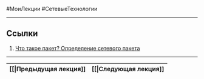 #МоиЛекции #СетевыеТехнологии 



---
## Ссылки

1. [Что такое пакет? Определение сетевого пакета](https://www.cloudflare.com/learning/network-layer/what-is-a-packet/)

---

| [[\|Предыдущая лекция]] | [[\|Следующая лекция]] |
| ----------------------- | ---------------------- |

